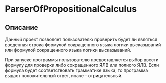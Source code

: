 # ParserOfPropositionalCalculus

## Описание

Данный проект позволяет пользователю проверить будет ли являться введенная строка формулой сокращенного языка логики высказываний или формулой сокращенного языка логики высказываний.


При запуске программы пользователю предоставляется выбор ввести формулу для проверки либо сокращенного ЯЛВ или полного ЯЛВ.
Если формула будет соответствовать грамматике языка, то программа выдаст положительный ответ, иначе - отрицательный.
